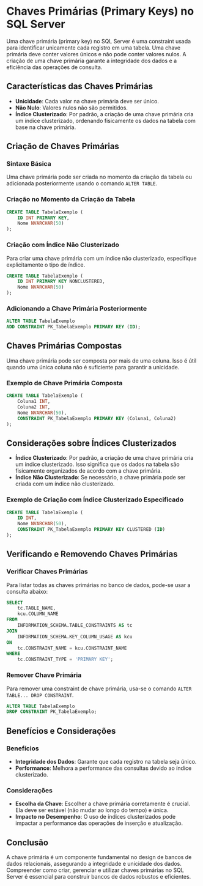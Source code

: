 # Chaves Primárias (Primary Keys) no SQL Server

Uma chave primária (primary key) no SQL Server é uma constraint usada para identificar unicamente cada registro em uma tabela. Uma chave primária deve conter valores únicos e não pode conter valores nulos. A criação de uma chave primária garante a integridade dos dados e a eficiência das operações de consulta.

## Características das Chaves Primárias

- **Unicidade**: Cada valor na chave primária deve ser único.
- **Não Nulo**: Valores nulos não são permitidos.
- **Índice Clusterizado**: Por padrão, a criação de uma chave primária cria um índice clusterizado, ordenando fisicamente os dados na tabela com base na chave primária.

## Criação de Chaves Primárias

### Sintaxe Básica

Uma chave primária pode ser criada no momento da criação da tabela ou adicionada posteriormente usando o comando `ALTER TABLE`.

### Criação no Momento da Criação da Tabela

```sql
CREATE TABLE TabelaExemplo (
    ID INT PRIMARY KEY,
    Nome NVARCHAR(50)
);
```

### Criação com Índice Não Clusterizado

Para criar uma chave primária com um índice não clusterizado, especifique explicitamente o tipo de índice.

```sql
CREATE TABLE TabelaExemplo (
    ID INT PRIMARY KEY NONCLUSTERED,
    Nome NVARCHAR(50)
);
```

### Adicionando a Chave Primária Posteriormente

```sql
ALTER TABLE TabelaExemplo
ADD CONSTRAINT PK_TabelaExemplo PRIMARY KEY (ID);
```

## Chaves Primárias Compostas

Uma chave primária pode ser composta por mais de uma coluna. Isso é útil quando uma única coluna não é suficiente para garantir a unicidade.

### Exemplo de Chave Primária Composta

```sql
CREATE TABLE TabelaExemplo (
    Coluna1 INT,
    Coluna2 INT,
    Nome NVARCHAR(50),
    CONSTRAINT PK_TabelaExemplo PRIMARY KEY (Coluna1, Coluna2)
);
```

## Considerações sobre Índices Clusterizados

- **Índice Clusterizado**: Por padrão, a criação de uma chave primária cria um índice clusterizado. Isso significa que os dados na tabela são fisicamente organizados de acordo com a chave primária.
- **Índice Não Clusterizado**: Se necessário, a chave primária pode ser criada com um índice não clusterizado.

### Exemplo de Criação com Índice Clusterizado Especificado

```sql
CREATE TABLE TabelaExemplo (
    ID INT,
    Nome NVARCHAR(50),
    CONSTRAINT PK_TabelaExemplo PRIMARY KEY CLUSTERED (ID)
);
```

## Verificando e Removendo Chaves Primárias

### Verificar Chaves Primárias

Para listar todas as chaves primárias no banco de dados, pode-se usar a consulta abaixo:

```sql
SELECT 
    tc.TABLE_NAME, 
    kcu.COLUMN_NAME
FROM 
    INFORMATION_SCHEMA.TABLE_CONSTRAINTS AS tc
JOIN 
    INFORMATION_SCHEMA.KEY_COLUMN_USAGE AS kcu
ON 
    tc.CONSTRAINT_NAME = kcu.CONSTRAINT_NAME
WHERE 
    tc.CONSTRAINT_TYPE = 'PRIMARY KEY';
```

### Remover Chave Primária

Para remover uma constraint de chave primária, usa-se o comando `ALTER TABLE... DROP CONSTRAINT`.

```sql
ALTER TABLE TabelaExemplo
DROP CONSTRAINT PK_TabelaExemplo;
```

## Benefícios e Considerações

### Benefícios

- **Integridade dos Dados**: Garante que cada registro na tabela seja único.
- **Performance**: Melhora a performance das consultas devido ao índice clusterizado.

### Considerações

- **Escolha da Chave**: Escolher a chave primária corretamente é crucial. Ela deve ser estável (não mudar ao longo do tempo) e única.
- **Impacto no Desempenho**: O uso de índices clusterizados pode impactar a performance das operações de inserção e atualização.

## Conclusão

A chave primária é um componente fundamental no design de bancos de dados relacionais, assegurando a integridade e unicidade dos dados. Compreender como criar, gerenciar e utilizar chaves primárias no SQL Server é essencial para construir bancos de dados robustos e eficientes.